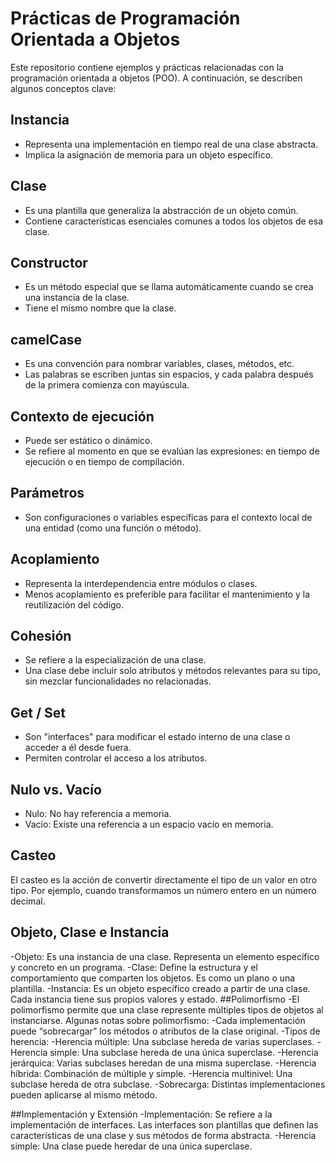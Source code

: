 # Prácticas de Programación Orientada a Objetos

Este repositorio contiene ejemplos y prácticas relacionadas con la programación orientada a objetos (POO). A continuación, se describen algunos conceptos clave:

## Instancia
- Representa una implementación en tiempo real de una clase abstracta.
- Implica la asignación de memoria para un objeto específico.

## Clase
- Es una plantilla que generaliza la abstracción de un objeto común.
- Contiene características esenciales comunes a todos los objetos de esa clase.

## Constructor
- Es un método especial que se llama automáticamente cuando se crea una instancia de la clase.
- Tiene el mismo nombre que la clase.

## camelCase
- Es una convención para nombrar variables, clases, métodos, etc.
- Las palabras se escriben juntas sin espacios, y cada palabra después de la primera comienza con mayúscula.

## Contexto de ejecución
- Puede ser estático o dinámico.
- Se refiere al momento en que se evalúan las expresiones: en tiempo de ejecución o en tiempo de compilación.

## Parámetros
- Son configuraciones o variables específicas para el contexto local de una entidad (como una función o método).

## Acoplamiento
- Representa la interdependencia entre módulos o clases.
- Menos acoplamiento es preferible para facilitar el mantenimiento y la reutilización del código.

## Cohesión
- Se refiere a la especialización de una clase.
- Una clase debe incluir solo atributos y métodos relevantes para su tipo, sin mezclar funcionalidades no relacionadas.

## Get / Set
- Son "interfaces" para modificar el estado interno de una clase o acceder a él desde fuera.
- Permiten controlar el acceso a los atributos.

## Nulo vs. Vacío
- Nulo: No hay referencia a memoria.
- Vacío: Existe una referencia a un espacio vacío en memoria.

## Casteo
El casteo es la acción de convertir directamente el tipo de un valor en otro tipo. Por ejemplo, cuando transformamos un número entero en un número decimal.

## Objeto, Clase e Instancia
-Objeto: Es una instancia de una clase. Representa un elemento específico y concreto en un programa.
-Clase: Define la estructura y el comportamiento que comparten los objetos. Es como un plano o una plantilla.
-Instancia: Es un objeto específico creado a partir de una clase. Cada instancia tiene sus propios valores y estado.
##Polimorfismo
-El polimorfismo permite que una clase represente múltiples tipos de objetos al instanciarse. Algunas notas sobre polimorfismo:
-Cada implementación puede “sobrecargar” los métodos o atributos de la clase original.
-Tipos de herencia:
-Herencia múltiple: Una subclase hereda de varias superclases.
-Herencia simple: Una subclase hereda de una única superclase.
-Herencia jerárquica: Varias subclases heredan de una misma superclase.
-Herencia híbrida: Combinación de múltiple y simple.
-Herencia multinivel: Una subclase hereda de otra subclase.
-Sobrecarga: Distintas implementaciones pueden aplicarse al mismo método. 

##Implementación y Extensión
-Implementación: Se refiere a la implementación de interfaces. Las interfaces son plantillas que definen las características de una clase y sus métodos de forma abstracta.
-Herencia simple: Una clase puede heredar de una única superclase.

